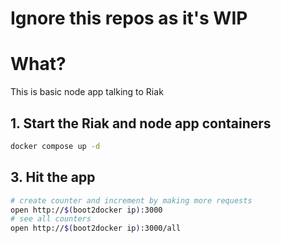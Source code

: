 # Ignore this repos as it's WIP

# What?

This is basic node app talking to Riak

## 1. Start the Riak and node app containers

```sh
docker compose up -d
```

## 3. Hit the app

```sh
# create counter and increment by making more requests
open http://$(boot2docker ip):3000
# see all counters
open http://$(boot2docker ip):3000/all
```
